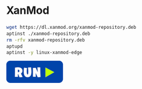 # XanMod
```bash
wget https://dl.xanmod.org/xanmod-repository.deb
aptinst ./xanmod-repository.deb
rm -rfv xanmod-repository.deb
aptupd
aptinst -y linux-xanmod-edge
```
[![bashrun](../images/bashrun.png)](br:xanmod)